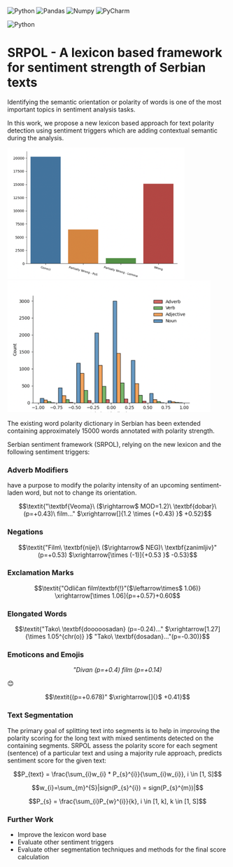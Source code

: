 ![Python](https://img.shields.io/badge/Python-FFD43B?style=for-the-badge&logo=python&logoColor=blue)
![Pandas](https://img.shields.io/badge/Pandas-2C2D72?style=for-the-badge&logo=pandas&logoColor=white)
![Numpy](https://img.shields.io/badge/Numpy-777BB4?style=for-the-badge&logo=numpy&logoColor=white)
![PyCharm](https://img.shields.io/badge/PyCharm-000000.svg?&style=for-the-badge&logo=PyCharm&logoColor=white)

![Python](https://img.shields.io/badge/Python-3-brightgreen)

# SRPOL - A lexicon based framework for sentiment strength of Serbian texts

Identifying the semantic orientation or polarity of words is one of the most important topics in sentiment analysis tasks.

In this work, we propose a new lexicon based approach for text polarity detection using sentiment triggers which are adding contextual semantic during the analysis. 

<img src="./images/translation_stat.png" height="300"/> <img src="./images/polarity_per_pos.png" height="300"/> 


The existing word polarity dictionary in Serbian has been extended containing approximately 15000 words annotated with polarity strength. 


Serbian sentiment framework (SRPOL), relying on the new lexicon and the following sentiment triggers:
### Adverb Modifiers
have a purpose to modify the polarity intensity of an upcoming sentiment-laden word, but not to change its orientation.
  
```math 
\textit{"\textbf{Veoma}\ ($\rightarrow$ MOD=1.2)\ \textbf{dobar}\ (p=+0.43)\ film..." $\xrightarrow[]{1.2 \times (+0.43) }$ +0.52}
```

### Negations
  
```math
\textit{"Film\ \textbf{nije}\ ($\rightarrow$ NEG)\ \textbf{zanimljiv}" (p=+0.53) $\xrightarrow[\times (-1)]{+0.53 }$ -0.53}
```

### Exclamation Marks
  
```math 
\textit{"Odličan film\textbf{!}"($\leftarrow\times$ 1.06)} \xrightarrow[\times 1.06]{p=+0.57}+0.60
```

### Elongated Words
  
```math 
\textit{"Tako\ \textbf{dooooosadan} (p=-0.24)..." $\xrightarrow[1.27]{\times 1.05^{chr(o)} }$ "Tako\ \textbf{dosadan}..."(p=-0.30)}
```

### Emoticons and Emojis
  

```math 
\textit{"Divan (p=+0.4)\ film (p=+0.14)} 
```
😊
 ```math
\textit{(p=+0.678)" $\xrightarrow[]{}$ +0.41}
```


### Text Segmentation
The primary goal of splitting text into segments is to help in improving the polarity scoring for the long text with mixed sentiments detected on the containing segments. SRPOL assess the polarity score for each segment (sentence) of a particular text and using a majority rule approach, predicts sentiment score for the given text:

```math 
P_{text} = \frac{\sum_{i}w_{i} * P_{s}^{i}}{\sum_{i}w_{i}}, i \in [1, S]
```
```math 
w_{i}=\sum_{m}^{S}|sign(P_{s}^{i}) = sign(P_{s}^{m})|
```
```math 
P_{s} = \frac{\sum_{i}P_{w}^{i}}{k}, i \in [1, k], k \in [1, S]
```
### Further Work
- Improve the lexicon word base
- Evaluate other sentiment triggers
- Evaluate other segmentation techniques and methods for the final score calculation
